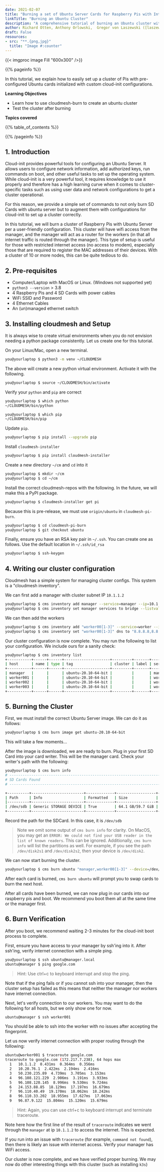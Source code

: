 ```yaml
---
date: 2021-02-07
title: "Burning a set of Ubuntu Server Cards for Raspberry Pis with Internet Access"
linkTitle: "Burning an Ubuntu Cluster"
description: "A comprehensive tutorial of burning an Ubuntu cluster with internet access"
author: Richard Otten, Anthony Orlowski,  Gregor von Laszewski ([laszewski@gmail.com](mailto:laszewski@gmail.com)) [laszewski.github.io](https://laszewski.github.io)
draft: False
resources:
- src: "**.{png,jpg}"
  title: "Image #:counter"
---
```


{{< imgproc image Fill "600x300" />}}

{{% pageinfo %}}

In this tutorial, we explain how to easily set up a cluster of Pis with pre-configured Ubuntu cards
initialized with custom cloud-init configurations.

**Learning Objectives**

* Learn how to use cloudmesh-burn to create an ubuntu cluster
* Test the cluster after burning

**Topics covered**

{{% table_of_contents %}}

{{% /pageinfo %}}

## 1. Introduction

Cloud-init provides powerful tools for configuring an Ubuntu Server. It allows users to configure network
information, add authorized keys, run commands on boot, and other useful tasks to set up the operating system. While cloud-init is a very
powerful tool, it requires knowledge to use it properly and therefore has a high learning curve when it comes to cluster-specific tasks such as using user data and network configurations
to get a cluster operational.

For this reason, we provide a simple set of commands to not only burn SD Cards with ubuntu server but to augment them with configurations for cloud-init
to set up a cluster correctly.

In this tutorial, we will burn a cluster of Raspberry Pis with Ubuntu Server per a user-friendly configuration.
This cluster will have wifi access from the manager, and the manager will act as a router for the workers (in that all
internet traffic is routed through the manager). This type of setup is useful for those with restricted internet access
(no access to modem), especially those that are required to register the MAC addresses of their devices. With a cluster
of 10 or more nodes, this can be quite tedious to do.

## 2. Pre-requisites

* Computer/Laptop with MacOS or Linux. (Windows not supported yet)
* `python3 --version` > 3.8
* 4 Raspberry Pis and 4 SD Cards with power cables
* WiFi SSID and Password
* 4 Ethernet Cables
* An (un)managed ethernet switch

## 3. Installing cloudmesh and Setup

It is always wise to create virtual environments when you do not envision needing a python package consistently. Let us
create one for this tutorial.

On your Linux/Mac, open a new terminal.

```bash
you@yourlaptop $ python3 -m venv ~/CLOUDMESH
```

The above will create a new python virtual environment. Activate it with the following.

```bash
you@yourlaptop $ source ~/CLOUDMESH/bin/activate
```

Verify your `python` and `pip` are correct

```bash
you@yourlaptop $ which python
~/CLOUDMESH/bin/python

you@yourlaptop $ which pip
~/CLOUDMESH/bin/pip
```

Update `pip`.

```bash
you@yourlaptop $ pip install --upgrade pip
```

Install `cloudmesh-installer`

```bash
you@yourlaptop $ pip install cloudmesh-installer
```

Create a new directory `~/cm` and `cd` into it

```bash
you@yourlaptop $ mkdir ~/cm
you@yourlaptop $ cd ~/cm
```

Install the correct cloudmesh-repos with the following. In the future, we
will make this a PyPI package.

```bash
you@yourlaptop $ cloudmesh-installer get pi
```

Because this is pre-release, we must use `origin/ubuntu` in `cloudmesh-pi-burn`.

```bash
you@yourlaptop $ cd cloudmesh-pi-burn
you@yourlaptop $ git checkout ubuntu
```

Finally, ensure you have an RSA key pair in `~/.ssh`. You can create one as follows. Use the default location in `~/.ssh/id_rsa`

```bash
you@yourlaptop $ ssh-keygen
```

## 4. Writing our cluster configuration

Cloudmesh has a simple system for managing cluster configs. This system is a "cloudmesh inventory".

We can first add a manager with cluster subnet IP `10.1.1.2`

```bash
you@yourlaptop $ cms inventory add manager --service=manager --ip=10.1.1.2 --tag=ubuntu-20.10-64-bit
you@yourlaptop $ cms inventory set manager services to bridge --listvalue
```

We can then add the workers

```bash
you@yourlaptop $ cms inventory add "worker00[1-3]" --service=worker --ip="10.1.1.[3-5]" --router=10.1.1.2 --tag=ubuntu-20.10-64-bit
you@yourlaptop $ cms inventory set "worker00[1-3]" dns to "8.8.8.8,8.8.4.4" --listvalue
```

Our cluster configuration is now complete. You may run the following to list your configuration. We include ours for a sanity check:

```bash
you@yourlaptop $ cms inventory list
+-----------+------+------+---------------------+---------+-------+---------+------------+----------+------------------------+----------+---------+--------+---------+-------------+-------------------+----------+
| host      | name | type | tag                 | cluster | label | service | services   | ip       | dns                    | router   | project | owners | comment | description | keyfile           | status   |
+-----------+------+------+---------------------+---------+-------+---------+------------+----------+------------------------+----------+---------+--------+---------+-------------+-------------------+----------+
| manager   |      |      | ubuntu-20.10-64-bit |         |       | manager | ['bridge'] | 10.1.1.2 |                        |          |         |        |         |             | ~/.ssh/id_rsa.pub | inactive |
| worker001 |      |      | ubuntu-20.10-64-bit |         |       | worker  |            | 10.1.1.3 | ['8.8.8.8', '8.8.4.4'] | 10.1.1.2 |         |        |         |             | ~/.ssh/id_rsa.pub | inactive |
| worker002 |      |      | ubuntu-20.10-64-bit |         |       | worker  |            | 10.1.1.4 | ['8.8.8.8', '8.8.4.4'] | 10.1.1.2 |         |        |         |             | ~/.ssh/id_rsa.pub | inactive |
| worker003 |      |      | ubuntu-20.10-64-bit |         |       | worker  |            | 10.1.1.5 | ['8.8.8.8', '8.8.4.4'] | 10.1.1.2 |         |        |         |             | ~/.ssh/id_rsa.pub | inactive |
+-----------+------+------+---------------------+---------+-------+---------+------------+----------+------------------------+----------+---------+--------+---------+-------------+-------------------+----------+
```

## 5. Burning the Cluster

First, we must install the correct Ubuntu Server image. We can do it as follows:

```bash
you@yourlaptop $ cms burn image get ubuntu-20.10-64-bit
```

This will take a few moments...

After the image is downloaded, we are ready to burn. Plug in your first SD Card into your card
writer. This will be the manager card. Check your writer's path with the following:

```bash
you@yourlaptop $ cms burn info
# ----------------------------------------------------------------------
# SD Cards Found
# ----------------------------------------------------------------------

+----------+------------------------+-------------+------------------+--------------+------------+---------+----------+-------------+-------------+
| Path     | Info                   | Formatted   | Size             | Plugged-in   | Readable   | Empty   | Access   | Removable   | Writeable   |
|----------+------------------------+-------------+------------------+--------------+------------+---------+----------+-------------+-------------|
| /dev/sdb | Generic STORAGE DEVICE | True        | 64.1 GB/59.7 GiB | True         | True       | False   | True     | True        | True        |
+----------+------------------------+-------------+------------------+--------------+------------+---------+----------+-------------+-------------+
```

Record the path for the SDCard. In this case, it is `/dev/sdb`

> Note we omit some output of `cms burn info` for clarity.
> On MacOS, you may get an `ERROR: We could not find your USB reader in the list of known readers`. This can be ignored. Additionally, `cms burn info` will list the partitions as well. For example, if you see the path `/dev/disk2s1` and `/dev/disk2s2`, then your device is `/dev/disk2`.

We can now start burning the cluster.

```bash
you@yourlaptop $ cms burn ubuntu "manager,worker00[1-3]" --device=/dev/sdb --ssid="WIFI_SSID" --wifipassword="PASSWORD" --country="US" -v
```

After each card is burned, `cms burn ubuntu` will prompt you to swap cards to burn the next host.

After all cards have been burned, we can now plug in our cards into our raspberry pis and boot. We recommend you boot them all at the same time or the manager first.

## 6. Burn Verification

After you boot, we recommend waiting 2-3 minutes for the cloud-init boot process to complete.

First, ensure you have access to your manager by ssh'ing into it. After ssh'ing, verify internet connection
with a simple ping.

```bash
you@yourlaptop $ ssh ubuntu@manager.local
ubuntu@manager $ ping google.com
```

> Hint: Use ctrl+c to keyboard interrupt and stop the ping.

Note that if the ping fails or if you cannot ssh into your manager, then the cluster setup has failed as this means
that neither the manager nor workers have internet connection.

Next, let's verify connection to our workers. You may want to do the following for all hosts, but we only show one for now.

```bash
ubuntu@manager $ ssh worker001
```

You should be able to ssh into the worker with no issues after accepting the fingerprint.

Let us now verify internet connection with proper routing through the following:

```bash
ubuntu@worker001 $ traceroute google.com
traceroute to google.com (172.217.7.238), 64 hops max
  1   10.1.1.2  0.431ms  0.364ms  0.356ms
  2   10.20.76.1  2.422ms  2.194ms  2.416ms
  3   50.230.235.89  4.739ms  3.705ms  3.153ms
  4   96.108.121.229  2.906ms  3.191ms  3.933ms
  5   96.108.120.145  8.996ms  9.530ms  9.724ms
  6   24.153.88.85  18.129ms  17.197ms  16.679ms
  7   96.110.40.49  19.170ms  18.062ms  18.242ms
  8   96.110.33.202  18.955ms  17.627ms  17.063ms
  9   96.87.9.122  15.804ms  15.120ms  15.679ms
```

> Hint: Again, you can use ctrl+c to keyboard interrupt and terminate traceroute.

Note here how the first line of the result of `traceroute` indicates we went through the `manager` at ip `10.1.1.2`
to access the internet. This is expected.

If you run into an issue with `traceroute` (for example, `command not found`), then there is likely an issue with
internet access. Verify your manager has WiFi access.

Our cluster is now complete, and we have verified proper burning. We may now do other interesting things with this cluster (such as installing `k3s`)

